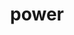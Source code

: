 ---
title: power
unicode_regular: \ec1e
unicode_bold: \ec1d
unicode_solid: \ec1f
unicode_brand: 
---